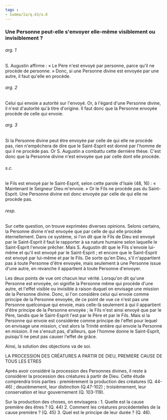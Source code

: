 ```yaml
---
tags : 
- Summa/Ia/q.43/a.8
---
```


### Une Personne peut-elle s'envoyer elle-même visiblement ou invisiblement ?

###### arg. 1
S. Augustin affirme : « Le Père n'est envoyé par personne, parce qu'il ne procède de personne. » Donc, si une Personne divine est envoyée par une autre, il faut qu'elle en procède. 

###### arg. 2
Celui qui envoie a autorité sur l'envoyé. Or, à l'égard d'une Personne divine, il n'est d'autorité qu'à titre d'origine. Il faut donc que la Personne envoyée procède de celle qui envoie. 

###### arg. 3
Si la Personne divine peut être envoyée par celle de qui elle ne procède pas, rien n'empêchera de dire que le Saint-Esprit est donné par l'homme de qui il ne procède pas. Or S. Augustin a combattu cette dernière thèse. C'est donc que la Personne divine n'est envoyée que par celle dont elle procède. 

###### s.c.
le Fils est envoyé par le Saint-Esprit, selon cette parole d'Isaïe (48, 16) : « Maintenant le Seigneur Dieu m'envoie. » Or le Fils ne procède pas du Saint-Esprit. Une Personne divine est donc envoyée par celle de qui elle ne procède pas. 

###### resp.
Sur cette question, on trouve exprimées diverses opinions. Selons certains, la Personne divine n'est envoyée que par celle de qui elle procède éternellement. Dans ce système, si l'on dit que le Fils de Dieu est envoyé par le Saint-Esprit il faut le rapporter à sa nature humaine selon laquelle le Saint-Esprit l'envoie prêcher. Mais S. Augustin dit que le Fils s'envoie lui-même et qu'il est envoyé par le Saint-Esprit ; et encore que le Saint-Esprit est envoyé par lui-même et par le Fils. De sorte qu'en Dieu, s'il n'appartient pas à toute Personne d'être envoyée, mais seulement à une Personne issue d'une autre, en revanche il appartient à toute Personne d'envoyer. 

Les deux points de vue ont chacun leur vérité. Lorsqu'on dit qu'une Personne est envoyée, on signifie la Personne même qui procède d'une autre, et l'effet visible ou invisible à raison duquel on envisage une mission de la Personne divine. Donc, si l'on considère celui qui envoie comme principe de la Personne envoyée, de ce point de vue ce n'est pas une Personne quelconque qui envoie, mais celle-là seulement à qui il appartient d'être principe de la Personne envoyée ; le Fils n'est ainsi envoyé que par le Père, tandis que le Saint-Esprit l'est par le Père et par le Fils. Mais si la Personne qui envoie est considérée comme principe de l'effet pour lequel on envisage une mission, c'est alors la Trinité entière qui envoie la Personne en mission. Il ne s'ensuit pas, d'ailleurs, que l'homme donne le Saint-Esprit, puisqu'il ne peut pas causer l'effet de grâce. 

Ainsi, la solution des objections va de soi. 

LA PROCESSION DES CRÉATURES A PARTIR DE DIEU, PREMIERE CAUSE DE TOUS LES ETRES 

Après avoir considéré la procession des Personnes divines, il reste à considérer la procession des créatures à partir de Dieu. Cette étude comprendra trois parties : premièrement la production des créatures (Q. 44-46) ; deuxièmement, leur distinction (Q.47-102) ; troisièmement, leur conservation et leur gouvernement (Q. 103-119). 

Sur la production des choses, on envisagera : 1. Quelle est la cause première des êtres ? (Q. 44) 2. Comment les créatures procèdentelles de la cause première ? (Q. 45) 3. Quel est le principe de leur durée ? (Q. 46). 





